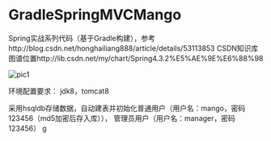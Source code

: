 # GradleSpringMVCMango
Spring实战系列代码（基于Gradle构建），参考http://blog.csdn.net/honghailiang888/article/details/53113853
CSDN知识库图谱位置http://lib.csdn.net/my/chart/Spring4.3.2%E5%AE%9E%E6%88%98

![pic1](./index.png)

环境配置要求：
jdk8，tomcat8


采用hsqldb存储数据，自动建表并初始化普通用户（用户名：mango，密码123456（md5加密后存入库）），
管理员用户（用户名：manager，密码123456）
g
